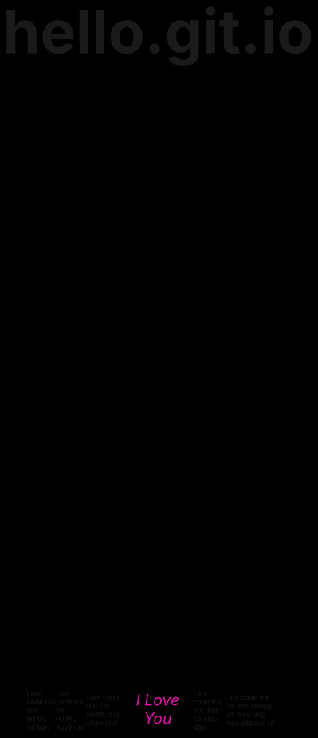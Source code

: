 # hello.git.io
Làm code trái tim HTML cơ bản
<!DOCTYPE HTML PUBLIC "-//W3C//DTD HTML 4.0 Transitional//EN">

<HTML>

<HEAD>

<TITLE> Heart </TITLE>

<META NAME="Generator" CONTENT="EditPlus">

<META NAME="Author" CONTENT="">

<META NAME="Keywords" CONTENT="">

<META NAME="Description" CONTENT="">

<style>

html, body {

height: 100%;

padding: 0;

margin: 0;

background: black;

}

canvas {

position: absolute;

width: 100%;

height: 100%;

}

</style>

</HEAD>

<BODY>

<canvas id="pinkboard"></canvas>

<script>

/*

* Settings

*/

var settings = {

particles: {

length: 500, // maximum amount of particles

duration: 2, // particle duration in sec

velocity: 100, // particle velocity in pixels/sec

effect: -0.75, // play with this for a nice effect

size: 30, // particle size in pixels

},

};

/*

* RequestAnimationFrame polyfill by Erik Möller

*/

(function(){var b=0;var c=["ms","moz","webkit","o"];for(var a=0;a<c.length&&!window.requestAnimationFrame;++a){window.requestAnimationFrame=window[c[a]+"RequestAnimationFrame"];window.cancelAnimationFrame=window[c[a]+"CancelAnimationFrame"]||window[c[a]+"CancelRequestAnimationFrame"]}if(!window.requestAnimationFrame){window.requestAnimationFrame=function(h,e){var d=new Date().getTime();var f=Math.max(0,16-(d-b));var g=window.setTimeout(function(){h(d+f)},f);b=d+f;return g}}if(!window.cancelAnimationFrame){window.cancelAnimationFrame=function(d){clearTimeout(d)}}}());

/*

* Point class

*/

var Point = (function() {

function Point(x, y) {

this.x = (typeof x !== 'undefined') ? x : 0;

this.y = (typeof y !== 'undefined') ? y : 0;

}

Point.prototype.clone = function() {

return new Point(this.x, this.y);

};

Point.prototype.length = function(length) {

if (typeof length == 'undefined')

return Math.sqrt(this.x * this.x + this.y * this.y);

this.normalize();

this.x *= length;

this.y *= length;

return this;

};

Point.prototype.normalize = function() {

var length = this.length();

this.x /= length;

this.y /= length;

return this;

};

return Point;

})();

/*

* Particle class

*/

var Particle = (function() {

function Particle() {

this.position = new Point();

this.velocity = new Point();

this.acceleration = new Point();

this.age = 0;

}

Particle.prototype.initialize = function(x, y, dx, dy) {

this.position.x = x;

this.position.y = y;

this.velocity.x = dx;

this.velocity.y = dy;

this.acceleration.x = dx * settings.particles.effect;

this.acceleration.y = dy * settings.particles.effect;

this.age = 0;

};

Particle.prototype.update = function(deltaTime) {

this.position.x += this.velocity.x * deltaTime;

this.position.y += this.velocity.y * deltaTime;

this.velocity.x += this.acceleration.x * deltaTime;

this.velocity.y += this.acceleration.y * deltaTime;

this.age += deltaTime;

};

Particle.prototype.draw = function(context, image) {

function ease(t) {

return (--t) * t * t + 1;

}

var size = image.width * ease(this.age / settings.particles.duration);

context.globalAlpha = 1 - this.age / settings.particles.duration;

context.drawImage(image, this.position.x - size / 2, this.position.y - size / 2, size, size);

};

return Particle;

})();

/*

* ParticlePool class

*/

var ParticlePool = (function() {

var particles,

firstActive = 0,

firstFree = 0,

duration = settings.particles.duration;

function ParticlePool(length) {

// create and populate particle pool

particles = new Array(length);

for (var i = 0; i < particles.length; i++)

particles[i] = new Particle();

}

ParticlePool.prototype.add = function(x, y, dx, dy) {

particles[firstFree].initialize(x, y, dx, dy);

// handle circular queue

firstFree++;

if (firstFree == particles.length) firstFree = 0;

if (firstActive == firstFree ) firstActive++;

if (firstActive == particles.length) firstActive = 0;

};

ParticlePool.prototype.update = function(deltaTime) {

var i;

// update active particles

if (firstActive < firstFree) {

for (i = firstActive; i < firstFree; i++)

particles[i].update(deltaTime);

}

if (firstFree < firstActive) {

for (i = firstActive; i < particles.length; i++)

particles[i].update(deltaTime);

for (i = 0; i < firstFree; i++)

particles[i].update(deltaTime);

}

// remove inactive particles

while (particles[firstActive].age >= duration && firstActive != firstFree) {

firstActive++;

if (firstActive == particles.length) firstActive = 0;

}

};

ParticlePool.prototype.draw = function(context, image) {

// draw active particles

if (firstActive < firstFree) {

for (i = firstActive; i < firstFree; i++)

particles[i].draw(context, image);

}

if (firstFree < firstActive) {

for (i = firstActive; i < particles.length; i++)

particles[i].draw(context, image);

for (i = 0; i < firstFree; i++)

particles[i].draw(context, image);

}

};

return ParticlePool;

})();

/*

* Putting it all together

*/

(function(canvas) {

var context = canvas.getContext('2d'),

particles = new ParticlePool(settings.particles.length),

particleRate = settings.particles.length / settings.particles.duration, // particles/sec

time;

// get point on heart with -PI <= t <= PI

function pointOnHeart(t) {

return new Point(

160 * Math.pow(Math.sin(t), 3),

130 * Math.cos(t) - 50 * Math.cos(2 * t) - 20 * Math.cos(3 * t) - 10 * Math.cos(4 * t) + 25

);

}

// creating the particle image using a dummy canvas

var image = (function() {

var canvas = document.createElement('canvas'),

context = canvas.getContext('2d');

canvas.width = settings.particles.size;

canvas.height = settings.particles.size;

// helper function to create the path

function to(t) {

var point = pointOnHeart(t);

point.x = settings.particles.size / 2 + point.x * settings.particles.size / 350;

point.y = settings.particles.size / 2 - point.y * settings.particles.size / 350;

return point;

}

// create the path

context.beginPath();

var t = -Math.PI;

var point = to(t);

context.moveTo(point.x, point.y);

while (t < Math.PI) {

t += 0.01; // baby steps!

point = to(t);

context.lineTo(point.x, point.y);

}

context.closePath();

// create the fill

context.fillStyle = '#ea80b0';

context.fill();

// create the image

var image = new Image();

image.src = canvas.toDataURL();

return image;

})();

// render that thing!

function render() {

// next animation frame

requestAnimationFrame(render);

// update time

var newTime = new Date().getTime() / 1000,

deltaTime = newTime - (time || newTime);

time = newTime;

// clear canvas

context.clearRect(0, 0, canvas.width, canvas.height);

// create new particles

var amount = particleRate * deltaTime;

for (var i = 0; i < amount; i++) {

var pos = pointOnHeart(Math.PI - 2 * Math.PI * Math.random());

var dir = pos.clone().length(settings.particles.velocity);

particles.add(canvas.width / 2 + pos.x, canvas.height / 2 - pos.y, dir.x, -dir.y);

}

// update and draw particles

particles.update(deltaTime);

particles.draw(context, image);

}

// handle (re-)sizing of the canvas

function onResize() {

canvas.width = canvas.clientWidth;

canvas.height = canvas.clientHeight;

}

window.onresize = onResize;

// delay rendering bootstrap

setTimeout(function() {

onResize();

render();

}, 10);

})(document.getElementById('pinkboard'));

var colours=new Array('#f00', '#f06', '#f0f', '#f6f', '#f39', '#f9c'); // colours of the hearts

var minisize=10; // smallest size of hearts in pixels

var maxisize=20; // biggest size of hearts in pixels

var hearts=100; // maximum number of hearts on screen

var over_or_under="over"; // set to "over" for hearts to always be on top, or "under" to allow them to float behind other objects

/*****************************

*JavaScript Love Heart Cursor*

* (c)2013+ mf2fm web-design *

* http://www.mf2fm.com/rv *

* DON'T EDIT BELOW THIS BOX *

*****************************/

var x=ox=400;

var y=oy=300;

var swide=800;

var shigh=600;

var sleft=sdown=0;

var herz=new Array();

var herzx=new Array();

var herzy=new Array();

var herzs=new Array();

var kiss=false;

if (typeof('addRVLoadEvent')!='function') function addRVLoadEvent(funky) {

var oldonload=window.onload;

if (typeof(oldonload)!='function') window.onload=funky;

else window.onload=function() {

if (oldonload) oldonload();

funky();

}

}

addRVLoadEvent(mwah);

function mwah() { if (document.getElementById) {

var i, heart;

for (i=0; i<hearts; i++) {

heart=createDiv("auto", "auto");

heart.style.visibility="hidden";

heart.style.zIndex=(over_or_under=="over")?"1001":"0";

heart.style.color=colours[i%colours.length];

heart.style.pointerEvents="none";

if (navigator.appName=="Microsoft Internet Explorer") heart.style.filter="alpha(opacity=75)";

else heart.style.opacity=0.45;

heart.appendChild(document.createTextNode(String.fromCharCode(9829)));

document.body.appendChild(heart);

herz[i]=heart;

herzy[i]=false;

}

set_scroll();

set_width();

herzle();

}}

function herzle() {

var c;

if (Math.abs(x-ox)>1 || Math.abs(y-oy)>1) {

ox=x;

oy=y;

for (c=0; c<hearts; c++) if (herzy[c]===false) {

herz[c].firstChild.nodeValue=String.fromCharCode(9829);

herz[c].style.left=(herzx[c]=x-minisize/2)+"px";

herz[c].style.top=(herzy[c]=y-minisize)+"px";

herz[c].style.fontSize=minisize+"px";

herz[c].style.fontWeight='normal';

herz[c].style.visibility='visible';

herzs[c]=minisize;

break;

}

}

for (c=0; c<hearts; c++) if (herzy[c]!==false) blow_me_a_kiss(c);

setTimeout("herzle()", 30);

}

document.onmousedown=pucker;

document.onmouseup=function(){clearTimeout(kiss);};

function pucker() {

ox=-1;

oy=-1;

kiss=setTimeout('pucker()', 100);

}

function blow_me_a_kiss(i) {

herzy[i]-=herzs[i]/minisize+i%2;

herzx[i]+=(i%5-2)/5;

if (herzy[i]<sdown-herzs[i] || herzx[i]<sleft-herzs[i] || herzx[i]>sleft+swide-herzs[i]) {

herz[i].style.visibility="hidden";

herzy[i]=false;

}

else if (herzs[i]>minisize+1 && Math.random()<2.5/hearts) break_my_heart(i);

else {

if (Math.random()<maxisize/herzy[i] && herzs[i]<maxisize) herz[i].style.fontSize=(++herzs[i])+"px";

herz[i].style.top=herzy[i]+"px";

herz[i].style.left=herzx[i]+"px";

}

}

function break_my_heart(i) {

var t;

herz[i].firstChild.nodeValue=String.fromCharCode(9676);

herz[i].style.fontWeight='bold';

herzy[i]=false;

for (t=herzs[i]; t<=maxisize; t++) setTimeout('herz['+i+'].style.fontSize="'+t+'px"', 60*(t-herzs[i]));

setTimeout('herz['+i+'].style.visibility="hidden";', 60*(t-herzs[i]));

}

document.onmousemove=mouse;

function mouse(e) {

if (e) {

y=e.pageY;

x=e.pageX;

}

else {

set_scroll();

y=event.y+sdown;

x=event.x+sleft;

}

}

window.onresize=set_width;

function set_width() {

var sw_min=999999;

var sh_min=999999;

if (document.documentElement && document.documentElement.clientWidth) {

if (document.documentElement.clientWidth>0) sw_min=document.documentElement.clientWidth;

if (document.documentElement.clientHeight>0) sh_min=document.documentElement.clientHeight;

}

if (typeof(self.innerWidth)=='number' && self.innerWidth) {

if (self.innerWidth>0 && self.innerWidth<sw_min) sw_min=self.innerWidth;

if (self.innerHeight>0 && self.innerHeight<sh_min) sh_min=self.innerHeight;

}

if (document.body.clientWidth) {

if (document.body.clientWidth>0 && document.body.clientWidth<sw_min) sw_min=document.body.clientWidth;

if (document.body.clientHeight>0 && document.body.clientHeight<sh_min) sh_min=document.body.clientHeight;

}

if (sw_min==999999 || sh_min==999999) {

sw_min=800;

sh_min=600;

}

swide=sw_min;

shigh=sh_min;

}

window.onscroll=set_scroll;

function set_scroll() {

if (typeof(self.pageYOffset)=='number') {

sdown=self.pageYOffset;

sleft=self.pageXOffset;

}

else if (document.body && (document.body.scrollTop || document.body.scrollLeft)) {

sdown=document.body.scrollTop;

sleft=document.body.scrollLeft;

}

else if (document.documentElement && (document.documentElement.scrollTop || document.documentElement.scrollLeft)) {

sleft=document.documentElement.scrollLeft;

sdown=document.documentElement.scrollTop;

}

else {

sdown=0;

sleft=0;

}

}

function createDiv(height, width) {

var div=document.createElement("div");

div.style.position="absolute";

div.style.height=height;

div.style.width=width;

div.style.overflow="hidden";

div.style.backgroundColor="transparent";

return (div);

}

// ]]>

</script>

</BODY>

</HTML>

Làm code trái tim HTML huyền bí
<!DOCTYPE HTML PUBLIC "-//W3C//DTD HTML 4.0 Transitional//EN">

<HTML>

<HEAD>

<TITLE> Heart </TITLE>

<META NAME="Generator" CONTENT="EditPlus">

<META NAME="Author" CONTENT="">

<META NAME="Keywords" CONTENT="">

<META NAME="Description" CONTENT="">

<style>

html, body {

height: 100%;

padding: 0;

margin: 0;

background: black;

}

canvas {

position: absolute;

width: 100%;

height: 100%;

}

</style>

</HEAD>

<BODY>

<canvas id="pinkboard"></canvas>

<script>

/*

* Settings

*/

var settings = {

particles: {

length: 500, // maximum amount of particles

duration: 2, // particle duration in sec

velocity: 100, // particle velocity in pixels/sec

effect: -0.75, // play with this for a nice effect

size: 30, // particle size in pixels

},

};

/*

* RequestAnimationFrame polyfill by Erik Möller

*/

(function(){var b=0;var c=["ms","moz","webkit","o"];for(var a=0;a<c.length&&!window.requestAnimationFrame;++a){window.requestAnimationFrame=window[c[a]+"RequestAnimationFrame"];window.cancelAnimationFrame=window[c[a]+"CancelAnimationFrame"]||window[c[a]+"CancelRequestAnimationFrame"]}if(!window.requestAnimationFrame){window.requestAnimationFrame=function(h,e){var d=new Date().getTime();var f=Math.max(0,16-(d-b));var g=window.setTimeout(function(){h(d+f)},f);b=d+f;return g}}if(!window.cancelAnimationFrame){window.cancelAnimationFrame=function(d){clearTimeout(d)}}}());

/*

* Point class

*/

var Point = (function() {

function Point(x, y) {

this.x = (typeof x !== 'undefined') ? x : 0;

this.y = (typeof y !== 'undefined') ? y : 0;

}

Point.prototype.clone = function() {

return new Point(this.x, this.y);

};

Point.prototype.length = function(length) {

if (typeof length == 'undefined')

return Math.sqrt(this.x * this.x + this.y * this.y);

this.normalize();

this.x *= length;

this.y *= length;

return this;

};

Point.prototype.normalize = function() {

var length = this.length();

this.x /= length;

this.y /= length;

return this;

};

return Point;

})();

/*

* Particle class

*/

var Particle = (function() {

function Particle() {

this.position = new Point();

this.velocity = new Point();

this.acceleration = new Point();

this.age = 0;

}

Particle.prototype.initialize = function(x, y, dx, dy) {

this.position.x = x;

this.position.y = y;

this.velocity.x = dx;

this.velocity.y = dy;

this.acceleration.x = dx * settings.particles.effect;

this.acceleration.y = dy * settings.particles.effect;

this.age = 0;

};

Particle.prototype.update = function(deltaTime) {

this.position.x += this.velocity.x * deltaTime;

this.position.y += this.velocity.y * deltaTime;

this.velocity.x += this.acceleration.x * deltaTime;

this.velocity.y += this.acceleration.y * deltaTime;

this.age += deltaTime;

};

Particle.prototype.draw = function(context, image) {

function ease(t) {

return (--t) * t * t + 1;

}

var size = image.width * ease(this.age / settings.particles.duration);

context.globalAlpha = 1 - this.age / settings.particles.duration;

context.drawImage(image, this.position.x - size / 2, this.position.y - size / 2, size, size);

};

return Particle;

})();

/*

* ParticlePool class

*/

var ParticlePool = (function() {

var particles,

firstActive = 0,

firstFree = 0,

duration = settings.particles.duration;

function ParticlePool(length) {

// create and populate particle pool

particles = new Array(length);

for (var i = 0; i < particles.length; i++)

particles[i] = new Particle();

}

ParticlePool.prototype.add = function(x, y, dx, dy) {

particles[firstFree].initialize(x, y, dx, dy);

// handle circular queue

firstFree++;

if (firstFree == particles.length) firstFree = 0;

if (firstActive == firstFree ) firstActive++;

if (firstActive == particles.length) firstActive = 0;

};

ParticlePool.prototype.update = function(deltaTime) {

var i;

// update active particles

if (firstActive < firstFree) {

for (i = firstActive; i < firstFree; i++)

particles[i].update(deltaTime);

}

if (firstFree < firstActive) {

for (i = firstActive; i < particles.length; i++)

particles[i].update(deltaTime);

for (i = 0; i < firstFree; i++)

particles[i].update(deltaTime);

}

// remove inactive particles

while (particles[firstActive].age >= duration && firstActive != firstFree) {

firstActive++;

if (firstActive == particles.length) firstActive = 0;

}

};

ParticlePool.prototype.draw = function(context, image) {

// draw active particles

if (firstActive < firstFree) {

for (i = firstActive; i < firstFree; i++)

particles[i].draw(context, image);

}

if (firstFree < firstActive) {

for (i = firstActive; i < particles.length; i++)

particles[i].draw(context, image);

for (i = 0; i < firstFree; i++)

particles[i].draw(context, image);

}

};

return ParticlePool;

})();

/*

* Putting it all together

*/

(function(canvas) {

var context = canvas.getContext('2d'),

particles = new ParticlePool(settings.particles.length),

particleRate = settings.particles.length / settings.particles.duration, // particles/sec

time;

// get point on heart with -PI <= t <= PI

function pointOnHeart(t) {

return new Point(

160 * Math.pow(Math.sin(t), 3),

130 * Math.cos(t) - 50 * Math.cos(2 * t) - 20 * Math.cos(3 * t) - 10 * Math.cos(4 * t) + 25

);

}

// creating the particle image using a dummy canvas

var image = (function() {

var canvas = document.createElement('canvas'),

context = canvas.getContext('2d');

canvas.width = settings.particles.size;

canvas.height = settings.particles.size;

// helper function to create the path

function to(t) {

var point = pointOnHeart(t);

point.x = settings.particles.size / 2 + point.x * settings.particles.size / 350;

point.y = settings.particles.size / 2 - point.y * settings.particles.size / 350;

return point;

}

// create the path

context.beginPath();

var t = -Math.PI;

var point = to(t);

context.moveTo(point.x, point.y);

while (t < Math.PI) {

t += 0.01; // baby steps!

point = to(t);

context.lineTo(point.x, point.y);

}

context.closePath();

// create the fill

context.fillStyle = '#ea80b0';

context.fill();

// create the image

var image = new Image();

image.src = canvas.toDataURL();

return image;

})();

// render that thing!

function render() {

// next animation frame

requestAnimationFrame(render);

// update time

var newTime = new Date().getTime() / 1000,

deltaTime = newTime - (time || newTime);

time = newTime;

// clear canvas

context.clearRect(0, 0, canvas.width, canvas.height);

// create new particles

var amount = particleRate * deltaTime;

for (var i = 0; i < amount; i++) {

var pos = pointOnHeart(Math.PI - 2 * Math.PI * Math.random());

var dir = pos.clone().length(settings.particles.velocity);

particles.add(canvas.width / 2 + pos.x, canvas.height / 2 - pos.y, dir.x, -dir.y);

}

// update and draw particles

particles.update(deltaTime);

particles.draw(context, image);

}

// handle (re-)sizing of the canvas

function onResize() {

canvas.width = canvas.clientWidth;

canvas.height = canvas.clientHeight;

}

window.onresize = onResize;

// delay rendering bootstrap

setTimeout(function() {

onResize();

render();

}, 10);

})(document.getElementById('pinkboard'));

var colours=new Array('#f00', '#f06', '#f0f', '#f6f', '#f39', '#f9c'); // colours of the hearts

var minisize=10; // smallest size of hearts in pixels

var maxisize=20; // biggest size of hearts in pixels

var hearts=100; // maximum number of hearts on screen

var over_or_under="over"; // set to "over" for hearts to always be on top, or "under" to allow them to float behind other objects

/*****************************

*JavaScript Love Heart Cursor*

* (c)2013+ mf2fm web-design *

* http://www.mf2fm.com/rv *

* DON'T EDIT BELOW THIS BOX *

*****************************/

var x=ox=400;

var y=oy=300;

var swide=800;

var shigh=600;

var sleft=sdown=0;

var herz=new Array();

var herzx=new Array();

var herzy=new Array();

var herzs=new Array();

var kiss=false;

if (typeof('addRVLoadEvent')!='function') function addRVLoadEvent(funky) {

var oldonload=window.onload;

if (typeof(oldonload)!='function') window.onload=funky;

else window.onload=function() {

if (oldonload) oldonload();

funky();

}

}

addRVLoadEvent(mwah);

function mwah() { if (document.getElementById) {

var i, heart;

for (i=0; i<hearts; i++) {

heart=createDiv("auto", "auto");

heart.style.visibility="hidden";

heart.style.zIndex=(over_or_under=="over")?"1001":"0";

heart.style.color=colours[i%colours.length];

heart.style.pointerEvents="none";

if (navigator.appName=="Microsoft Internet Explorer") heart.style.filter="alpha(opacity=75)";

else heart.style.opacity=0.45;

heart.appendChild(document.createTextNode(String.fromCharCode(9829)));

document.body.appendChild(heart);

herz[i]=heart;

herzy[i]=false;

}

set_scroll();

set_width();

herzle();

}}

function herzle() {

var c;

if (Math.abs(x-ox)>1 || Math.abs(y-oy)>1) {

ox=x;

oy=y;

for (c=0; c<hearts; c++) if (herzy[c]===false) {

herz[c].firstChild.nodeValue=String.fromCharCode(9829);

herz[c].style.left=(herzx[c]=x-minisize/2)+"px";

herz[c].style.top=(herzy[c]=y-minisize)+"px";

herz[c].style.fontSize=minisize+"px";

herz[c].style.fontWeight='normal';

herz[c].style.visibility='visible';

herzs[c]=minisize;

break;

}

}

for (c=0; c<hearts; c++) if (herzy[c]!==false) blow_me_a_kiss(c);

setTimeout("herzle()", 30);

}

document.onmousedown=pucker;

document.onmouseup=function(){clearTimeout(kiss);};

function pucker() {

ox=-1;

oy=-1;

kiss=setTimeout('pucker()', 100);

}

function blow_me_a_kiss(i) {

herzy[i]-=herzs[i]/minisize+i%2;

herzx[i]+=(i%5-2)/5;

if (herzy[i]<sdown-herzs[i] || herzx[i]<sleft-herzs[i] || herzx[i]>sleft+swide-herzs[i]) {

herz[i].style.visibility="hidden";

herzy[i]=false;

}

else if (herzs[i]>minisize+1 && Math.random()<2.5/hearts) break_my_heart(i);

else {

if (Math.random()<maxisize/herzy[i] && herzs[i]<maxisize) herz[i].style.fontSize=(++herzs[i])+"px";

herz[i].style.top=herzy[i]+"px";

herz[i].style.left=herzx[i]+"px";

}

}

function break_my_heart(i) {

var t;

herz[i].firstChild.nodeValue=String.fromCharCode(9676);

herz[i].style.fontWeight='bold';

herzy[i]=false;

for (t=herzs[i]; t<=maxisize; t++) setTimeout('herz['+i+'].style.fontSize="'+t+'px"', 60*(t-herzs[i]));

setTimeout('herz['+i+'].style.visibility="hidden";', 60*(t-herzs[i]));

}

document.onmousemove=mouse;

function mouse(e) {

if (e) {

y=e.pageY;

x=e.pageX;

}

else {

set_scroll();

y=event.y+sdown;

x=event.x+sleft;

}

}

window.onresize=set_width;

function set_width() {

var sw_min=999999;

var sh_min=999999;

if (document.documentElement && document.documentElement.clientWidth) {

if (document.documentElement.clientWidth>0) sw_min=document.documentElement.clientWidth;

if (document.documentElement.clientHeight>0) sh_min=document.documentElement.clientHeight;

}

if (typeof(self.innerWidth)=='number' && self.innerWidth) {

if (self.innerWidth>0 && self.innerWidth<sw_min) sw_min=self.innerWidth;

if (self.innerHeight>0 && self.innerHeight<sh_min) sh_min=self.innerHeight;

}

if (document.body.clientWidth) {

if (document.body.clientWidth>0 && document.body.clientWidth<sw_min) sw_min=document.body.clientWidth;

if (document.body.clientHeight>0 && document.body.clientHeight<sh_min) sh_min=document.body.clientHeight;

}

if (sw_min==999999 || sh_min==999999) {

sw_min=800;

sh_min=600;

}

swide=sw_min;

shigh=sh_min;

}

window.onscroll=set_scroll;

function set_scroll() {

if (typeof(self.pageYOffset)=='number') {

sdown=self.pageYOffset;

sleft=self.pageXOffset;

}

else if (document.body && (document.body.scrollTop || document.body.scrollLeft)) {

sdown=document.body.scrollTop;

sleft=document.body.scrollLeft;

}

else if (document.documentElement && (document.documentElement.scrollTop || document.documentElement.scrollLeft)) {

sleft=document.documentElement.scrollLeft;

sdown=document.documentElement.scrollTop;

}

else {

sdown=0;

sleft=0;

}

}

function createDiv(height, width) {

var div=document.createElement("div");

div.style.position="absolute";

div.style.height=height;

div.style.width=width;

div.style.overflow="hidden";

div.style.backgroundColor="transparent";

return (div);

}

// ]]>

</script>

</BODY>

</HTML>

Làm code trái tim HTML đập chèn chữ
<!DOCTYPE HTML PUBLIC "-//W3C//DTD HTML 4.0 Transitional//EN">
<HTML>
<HEAD>
<TITLE> Heart </TITLE>
<META NAME="Generator" CONTENT="EditPlus">
<META NAME="Author" CONTENT="">
<META NAME="Keywords" CONTENT="">
<META NAME="Description" CONTENT="">
<style>
html, body {
height: 100%;
padding: 0;
margin: 0;
background: #000;
display: flex;
justify-content: center;
align-items: center;
}
.box {
width: 100%;
position: absolute;
top: 50%;
left: 50%;
transform: translate(-50%, -50%);
display: flex;
flex-direction: column;
}
canvas {
position: absolute;
width: 100%;
height: 100%;
}
#pinkboard {
position: relative;
margin: auto;
height: 500px;
width: 500px;
animation: animate 1.3s infinite;
}
#pinkboard:before, #pinkboard:after {
content: '';
position: absolute;
background: #FF5CA4;
width: 100px;
height: 160px;
border-top-left-radius: 50px;
border-top-right-radius: 50px;
}
#pinkboard:before {
left: 100px;
transform: rotate(-45deg);
transform-origin: 0 100%;
box-shadow: 0 14px 28px rgba(0,0,0,0.25),
0 10px 10px rgba(0,0,0,0.22);
}
#pinkboard:after {
left: 0;
transform: rotate(45deg);
transform-origin: 100% 100%;
}
@keyframes animate {
0% {
transform: scale(1);
}
30% {
transform: scale(.8);
}
60% {
transform: scale(1.2);
}
100% {
transform: scale(1);
}
}
</style>
</HEAD>
<BODY>
<div class="box">
<canvas id="pinkboard"></canvas>
</div>
<script>
/*
* Settings
*/
var settings = {
particles: {
length: 2000, // maximum amount of particles
duration: 2, // particle duration in sec
velocity: 100, // particle velocity in pixels/sec
effect: -1.3, // play with this for a nice effect
size: 13, // particle size in pixels
},
};
/*
* RequestAnimationFrame polyfill by Erik Möller
*/
(function(){var b=0;var c=["ms","moz","webkit","o"];for(var a=0;a<c.length&&!window.requestAnimationFrame;++a){window.requestAnimationFrame=window[c[a]+"RequestAnimationFrame"];window.cancelAnimationFrame=window[c[a]+"CancelAnimationFrame"]||window[c[a]+"CancelRequestAnimationFrame"]}if(!window.requestAnimationFrame){window.requestAnimationFrame=function(h,e){var d=new Date().getTime();var f=Math.max(0,16-(d-b));var g=window.setTimeout(function(){h(d+f)},f);b=d+f;return g}}if(!window.cancelAnimationFrame){window.cancelAnimationFrame=function(d){clearTimeout(d)}}}());
/*
* Point class
*/
var Point = (function() {
function Point(x, y) {
this.x = (typeof x !== 'undefined') ? x : 0;
this.y = (typeof y !== 'undefined') ? y : 0;
}
Point.prototype.clone = function() {
return new Point(this.x, this.y);
};
Point.prototype.length = function(length) {
if (typeof length == 'undefined')
return Math.sqrt(this.x * this.x + this.y * this.y);
this.normalize();
this.x *= length;
this.y *= length;
return this;
};
Point.prototype.normalize = function() {
var length = this.length();
this.x /= length;
this.y /= length;
return this;
};
return Point;
})();
/*
* Particle class
*/
var Particle = (function() {
function Particle() {
this.position = new Point();
this.velocity = new Point();
this.acceleration = new Point();
this.age = 0;
}
Particle.prototype.initialize = function(x, y, dx, dy) {
this.position.x = x;
this.position.y = y;
this.velocity.x = dx;
this.velocity.y = dy;
this.acceleration.x = dx * settings.particles.effect;
this.acceleration.y = dy * settings.particles.effect;
this.age = 0;
};
Particle.prototype.update = function(deltaTime) {
this.position.x += this.velocity.x * deltaTime;
this.position.y += this.velocity.y * deltaTime;
this.velocity.x += this.acceleration.x * deltaTime;
this.velocity.y += this.acceleration.y * deltaTime;
this.age += deltaTime;
};
Particle.prototype.draw = function(context, image) {
function ease(t) {
return (--t) * t * t + 1;
}
var size = image.width * ease(this.age / settings.particles.duration);
context.globalAlpha = 1 - this.age / settings.particles.duration;
context.drawImage(image, this.position.x - size / 2, this.position.y - size / 2, size, size);
};
return Particle;
})();
/*
* ParticlePool class
*/
var ParticlePool = (function() {
var particles,
firstActive = 0,
firstFree = 0,
duration = settings.particles.duration;
function ParticlePool(length) {
// create and populate particle pool
particles = new Array(length);
for (var i = 0; i < particles.length; i++)
particles[i] = new Particle();
}
ParticlePool.prototype.add = function(x, y, dx, dy) {
particles[firstFree].initialize(x, y, dx, dy);
// handle circular queue
firstFree++;
if (firstFree == particles.length) firstFree = 0;
if (firstActive == firstFree ) firstActive++;
if (firstActive == particles.length) firstActive = 0;
};
ParticlePool.prototype.update = function(deltaTime) {
var i;
// update active particles
if (firstActive < firstFree) {
for (i = firstActive; i < firstFree; i++)
particles[i].update(deltaTime);
}
if (firstFree < firstActive) {
for (i = firstActive; i < particles.length; i++)
particles[i].update(deltaTime);
for (i = 0; i < firstFree; i++)
particles[i].update(deltaTime);
}
// remove inactive particles
while (particles[firstActive].age >= duration && firstActive != firstFree) {
firstActive++;
if (firstActive == particles.length) firstActive = 0;
}
};
ParticlePool.prototype.draw = function(context, image) {
// draw active particles
if (firstActive < firstFree) {
for (i = firstActive; i < firstFree; i++)
particles[i].draw(context, image);
}
if (firstFree < firstActive) {
for (i = firstActive; i < particles.length; i++)
particles[i].draw(context, image);
for (i = 0; i < firstFree; i++)
particles[i].draw(context, image);
}
};
return ParticlePool;
})();
/*
* Putting it all together
*/
(function(canvas) {
var context = canvas.getContext('2d'),
particles = new ParticlePool(settings.particles.length),
particleRate = settings.particles.length / settings.particles.duration, // particles/sec
time;
// get point on heart with -PI <= t <= PI
function pointOnHeart(t) {
return new Point(
160 * Math.pow(Math.sin(t), 3),
130 * Math.cos(t) - 50 * Math.cos(2 * t) - 20 * Math.cos(3 * t) - 10 * Math.cos(4 * t) + 25
);
}
// creating the particle image using a dummy canvas
var image = (function() {
var canvas = document.createElement('canvas'),
context = canvas.getContext('2d');
canvas.width = settings.particles.size;
canvas.height = settings.particles.size;
// helper function to create the path
function to(t) {
var point = pointOnHeart(t);
point.x = settings.particles.size / 2 + point.x * settings.particles.size / 350;
point.y = settings.particles.size / 2 - point.y * settings.particles.size / 350;
return point;
}
// create the path
context.beginPath();
var t = -Math.PI;
var point = to(t);
context.moveTo(point.x, point.y);
while (t < Math.PI) {
t += 0.01; // baby steps!
point = to(t);
context.lineTo(point.x, point.y);
}
context.closePath();
// create the fill
context.fillStyle = '#FF5CA4';
context.fill();
// create the image
var image = new Image();
image.src = canvas.toDataURL();
return image;
})();
// render that thing!
function render() {
// next animation frame
requestAnimationFrame(render);
// update time
var newTime = new Date().getTime() / 1000,
deltaTime = newTime - (time || newTime);
time = newTime;
// clear canvas
context.clearRect(0, 0, canvas.width, canvas.height);
// create new particles
var amount = particleRate * deltaTime;
for (var i = 0; i < amount; i++) {
var pos = pointOnHeart(Math.PI - 2 * Math.PI * Math.random());
var dir = pos.clone().length(settings.particles.velocity);
particles.add(canvas.width / 2 + pos.x, canvas.height / 2 - pos.y, dir.x, -dir.y);
}
// update and draw particles
particles.update(deltaTime);
particles.draw(context, image);
}
// handle (re-)sizing of the canvas
function onResize() {
canvas.width = canvas.clientWidth;
canvas.height = canvas.clientHeight;
}
window.onresize = onResize;
// delay rendering bootstrap
setTimeout(function() {
onResize();
render();
}, 10);
})(document.getElementById('pinkboard'));
</script>
<div class="center-text",
style="background-color:rgb(0, 0, 0);
width: 100%;
color: rgb(225, 12, 168);
height:100%;
font-size: 31px;
font-style: italic;
display: flex;
align-items: center;
justify-content: center;
margin-bottom: 5px;
text-align: center;">I Love You</div>
</BODY>
</HTML>
Làm code trái tim thật có nhịp đập
<!DOCTYPE HTML PUBLIC "-//W3C//DTD HTML 4.0 Transitional//EN">

<HTML>

<HEAD>

<TITLE> MINH IT </TITLE>

<META NAME="Generator" CONTENT="EditPlus">

<META NAME="Author" CONTENT="">

<META NAME="Keywords" CONTENT="">

<META NAME="Description" CONTENT="">

<link rel="stylesheet" href="style.css">

<style>

html, body {

height: 100%;

padding: 0;

margin: 0;

background: rgba(0, 0, 0, 0.851);

}

canvas {

position: absolute;

width: 100%;

height: 100%;

}

</style>

</HEAD>

<BODY>

<div class="box">

<canvas id="pinkboard"></canvas>

</div>

<script>

var settings = {

particles: {

length: 10000, // maximum amount of particles

duration: 4, // particle duration in sec

velocity: 80, // particle velocity in pixels/sec

effect: -1.3, // play with this for a nice effect

size: 8, // particle size in pixels

},

};

/*

*/

(function(){var b=0;var c=["ms","moz","webkit","o"];for(var a=0;a<c.length&&!window.requestAnimationFrame;++a){window.requestAnimationFrame=window[c[a]+"RequestAnimationFrame"];window.cancelAnimationFrame=window[c[a]+"CancelAnimationFrame"]||window[c[a]+"CancelRequestAnimationFrame"]}if(!window.requestAnimationFrame){window.requestAnimationFrame=function(h,e){var d=new Date().getTime();var f=Math.max(0,16-(d-b));var g=window.setTimeout(function(){h(d+f)},f);b=d+f;return g}}if(!window.cancelAnimationFrame){window.cancelAnimationFrame=function(d){clearTimeout(d)}}}());

/*

* Point class

*/

var Point = (function() {

function Point(x, y) {

this.x = (typeof x !== 'undefined') ? x : 0;

this.y = (typeof y !== 'undefined') ? y : 0;

}

Point.prototype.clone = function() {

return new Point(this.x, this.y);

};

Point.prototype.length = function(length) {

if (typeof length == 'undefined')

return Math.sqrt(this.x * this.x + this.y * this.y);

this.normalize();

this.x *= length;

this.y *= length;

return this;

};

Point.prototype.normalize = function() {

var length = this.length();

this.x /= length;

this.y /= length;

return this;

};

return Point;

})();

/*

* Particle class

*/

var Particle = (function() {

function Particle() {

this.position = new Point();

this.velocity = new Point();

this.acceleration = new Point();

this.age = 0;

}

Particle.prototype.initialize = function(x, y, dx, dy) {

this.position.x = x;

this.position.y = y;

this.velocity.x = dx;

this.velocity.y = dy;

this.acceleration.x = dx * settings.particles.effect;

this.acceleration.y = dy * settings.particles.effect;

this.age = 0;

};

Particle.prototype.update = function(deltaTime) {

this.position.x += this.velocity.x * deltaTime;

this.position.y += this.velocity.y * deltaTime;

this.velocity.x += this.acceleration.x * deltaTime;

this.velocity.y += this.acceleration.y * deltaTime;

this.age += deltaTime;

};

Particle.prototype.draw = function(context, image) {

function ease(t) {

return (--t) * t * t + 1;

}

var size = image.width * ease(this.age / settings.particles.duration);

context.globalAlpha = 1 - this.age / settings.particles.duration;

context.drawImage(image, this.position.x - size / 2, this.position.y - size / 2, size, size);

};

return Particle;

})();

/*

* ParticlePool class

*/

var ParticlePool = (function() {

var particles,

firstActive = 0,

firstFree = 0,

duration = settings.particles.duration;

function ParticlePool(length) {

// create and populate particle pool

particles = new Array(length);

for (var i = 0; i < particles.length; i++)

particles[i] = new Particle();

}

ParticlePool.prototype.add = function(x, y, dx, dy) {

particles[firstFree].initialize(x, y, dx, dy);

// handle circular queue

firstFree++;

if (firstFree == particles.length) firstFree = 0;

if (firstActive == firstFree ) firstActive++;

if (firstActive == particles.length) firstActive = 0;

};

ParticlePool.prototype.update = function(deltaTime) {

var i;

// update active particles

if (firstActive < firstFree) {

for (i = firstActive; i < firstFree; i++)

particles[i].update(deltaTime);

}

if (firstFree < firstActive) {

for (i = firstActive; i < particles.length; i++)

particles[i].update(deltaTime);

for (i = 0; i < firstFree; i++)

particles[i].update(deltaTime);

}

// remove inactive particles

while (particles[firstActive].age >= duration && firstActive != firstFree) {

firstActive++;

if (firstActive == particles.length) firstActive = 0;

}

};

ParticlePool.prototype.draw = function(context, image) {

// draw active particles

if (firstActive < firstFree) {

for (i = firstActive; i < firstFree; i++)

particles[i].draw(context, image);

}

if (firstFree < firstActive) {

for (i = firstActive; i < particles.length; i++)

particles[i].draw(context, image);

for (i = 0; i < firstFree; i++)

particles[i].draw(context, image);

}

};

return ParticlePool;

})();

/*

* Putting it all together

*/

(function(canvas) {

var context = canvas.getContext('2d'),

particles = new ParticlePool(settings.particles.length),

particleRate = settings.particles.length / settings.particles.duration, // particles/sec

time;

// get point on heart with -PI <= t <= PI

function pointOnHeart(t) {

return new Point(

160 * Math.pow(Math.sin(t), 3),

130 * Math.cos(t) - 50 * Math.cos(2 * t) - 20 * Math.cos(3 * t) - 10 * Math.cos(4 * t) + 25

);

}

// creating the particle image using a dummy canvas

var image = (function() {

var canvas = document.createElement('canvas'),

context = canvas.getContext('2d');

canvas.width = settings.particles.size;

canvas.height = settings.particles.size;

// helper function to create the path

function to(t) {

var point = pointOnHeart(t);

point.x = settings.particles.size / 2 + point.x * settings.particles.size / 350;

point.y = settings.particles.size / 2 - point.y * settings.particles.size / 350;

return point;

}

// create the path

context.beginPath();

var t = -Math.PI;

var point = to(t);

context.moveTo(point.x, point.y);

while (t < Math.PI) {

t += 0.01; // baby steps!

point = to(t);

context.lineTo(point.x, point.y);

}

context.closePath();

// create the fill

context.fillStyle = '#f50b02';

context.fill();

// create the image

var image = new Image();

image.src = canvas.toDataURL();

return image;

})();

// render that thing!

function render() {

// next animation frame

requestAnimationFrame(render);

// update time

var newTime = new Date().getTime() / 1000,

deltaTime = newTime - (time || newTime);

time = newTime;

// clear canvas

context.clearRect(0, 0, canvas.width, canvas.height);

// create new particles

var amount = particleRate * deltaTime;

for (var i = 0; i < amount; i++) {

var pos = pointOnHeart(Math.PI - 2 * Math.PI * Math.random());

var dir = pos.clone().length(settings.particles.velocity);

particles.add(canvas.width / 2 + pos.x, canvas.height / 2 - pos.y, dir.x, -dir.y);

}

// update and draw particles

particles.update(deltaTime);

particles.draw(context, image);

}

// handle (re-)sizing of the canvas

function onResize() {

canvas.width = canvas.clientWidth;

canvas.height = canvas.clientHeight;

}

window.onresize = onResize;

// delay rendering bootstrap

setTimeout(function() {

onResize();

render();

}, 10);

})(document.getElementById('pinkboard'));

</script>

</BODY>

</HTML>

Làm code trái tim kim cương với hiệu ứng màu sắc rực rỡ

<!DOCTYPE html>

<html lang="en"><head>

<meta charset="UTF-8">

<meta http-equiv="X-UA-Compatible" content="IE=edge">

<meta name="viewport" content="width=device-width, initial-scale=1.0">

<title>I Love You</title>

<style>

*{

margin: 0;

padding: 0;

box-sizing: border-box;

}

html,

body {

overflow: hidden;

background-color: #000 !important;

}

body {

-webkit-font-soothing: antialiased;

}

.webgl {

position: fixed;

width: 100vw;

height: 100vw;

top: 0;

left: 0;

outline: none;

}

h1{

position: absolute;

top: 10vh;

left: 2.5rem;

right: 1rem;

text-align: center;

font-size: max(1rem, 3vh);

}

button {

position: absolute;

left: 0;

top: 0;

bottom: 0;

height: 12vh;

width: 12vh;

transform: translateY(2vh);

right: 0;

margin: auto;

-webkit-appearance: none;

background: transparent;

color: inherit;

border: none;

cursor: pointer;

}

svg{

width: 3.5vh;

}

</style>

<script>

window.console = window.console || function(t) {};

</script>

<script>

if (document.location.search.match(/type=embed/gi)) {

window.parent.postMessage("resize", "*");

}

</script>

</head>

<body translate="no">

<canvas class="webgl" data-engine="three.js r135" width="682" height="157" style="width: 682px; height: 157px;"></canvas>

<button id="play-music" type="button" aria-label="Play music" style="opacity: 1;"><svg fill="currentColor" viewBox="0 0 512 512" width="100" title="music">

<!-- <path d="M470.38 1.51L150.41 96A32 32 0 0 0 128 126.51v261.41A139 139 0 0 0 96 384c-53 0-96 28.66-96 64s43 64 96 64 96-28.66 96-64V214.32l256-75v184.61a138.4 138.4 0 0 0-32-3.93c-53 0-96 28.66-96 64s43 64 96 64 96-28.65 96-64V32a32 32 0 0 0-41.62-30.49z" /> -->

</svg></button>

<script type="x-shader/x-vertex" id="vertexShader">

#define M_PI 3.1415926535897932384626433832795

uniform float uTime;

uniform float uSize;

attribute float aScale;

attribute vec3 aColor;

attribute float random;

attribute float random1;

attribute float aSpeed;

varying vec3 vColor;

varying vec2 vUv;

void main() {

float sign = 2.0* (step(random, 0.5) -.5);

float t = sign*mod(-uTime * aSpeed* 0.005 + 10.0*aSpeed*aSpeed, M_PI);

float a = pow(t, 2.0) * pow((t - sign * M_PI), 2.0);

float radius = 0.14;

vec3 myOffset =

vec3(t, 1.0, 0.0);

myOffset = vec3(radius *16.0 * pow(sin(t), 2.0) * sin(t), radius * (13.0 * cos(t) - 5.0 * cos(2.0 * t) - 2.0 * cos(3.0 * t) - cos(4.0 * t)), .15*(a*(random1 - .5))*sin(abs(10.0*(sin(.2*uTime + .2*random)))*t));

vec3 displacedPosition = myOffset;

vec4 modelPosition = modelMatrix * vec4(displacedPosition.xyz, 1.0);

vec4 viewPosition = viewMatrix * modelPosition;

viewPosition.xyz += position * aScale * uSize * pow(a, .5) * .5;

gl_Position = projectionMatrix * viewPosition;

vColor = aColor;

vUv = uv;

}

</script>

<script type="x-shader/x-fragment" id="fragmentShader">

varying vec3 vColor;

varying vec2 vUv;

void main() {

vec2 uv = vUv;

vec3 color = vColor;

float strength = distance(uv, vec2(0.5));

strength *= 2.0;

strength = 1.0 - strength;

gl_FragColor = vec4(strength * color, 1.0);

}

</script>

<script type="x-shader/x-vertex" id="vertexShader1">

#define M_PI 3.1415926535897932384626433832795

uniform float uTime;

uniform float uSize;

attribute float aScale;

attribute vec3 aColor;

attribute float phi;

attribute float random;

attribute float random1;

varying vec3 vColor;

varying vec2 vUv;

void main() {

float t = 0.01 * uTime + 12.0;

float angle = phi;

t = mod((-uTime + 100.0) * 0.06* random1 + random *2.0 * M_PI , 2.0 * M_PI);

vec3 myOffset = vec3(5.85*cos(angle * (t )), 2.0*(t - M_PI), 3.0*sin(angle * (t )/t));

vec4 modelPosition = modelMatrix * vec4(myOffset, 1.0);

vec4 viewPosition = viewMatrix * modelPosition;

viewPosition.xyz += position * aScale * uSize;

gl_Position = projectionMatrix * viewPosition;

vColor = aColor;

vUv = uv;

}

</script>

<script type="x-shader/x-fragment" id="fragmentShader1">

uniform sampler2D uTex;

varying vec3 vColor;

varying vec2 vUv;

void main() {

vec2 uv = vUv;

vec3 color = vColor;

float strength = distance(uv, vec2(0.5, .65));

strength *= 2.0;

strength = 1.0 - strength;

vec3 texture = texture2D(uTex, uv).rgb;

gl_FragColor = vec4(texture * color * (strength + .3), 1.);

}

</script>

<script src="https://cpwebassets.codepen.io/assets/common/stopExecutionOnTimeout-2c7831bb44f98c1391d6a4ffda0e1fd302503391ca806e7fcc7b9b87197aec26.js"></script>

<script id="rendered-js" type="module">

/* Poly Heart model by Quaternius [CC0] (https://creativecommons.org/publicdomain/zero/1.0/) via Poly Pizza (https://poly.pizza/m/1yCRUwFnwX)

*/

import * as THREE from "https://cdn.skypack.dev/three@0.135.0";

import { gsap } from "https://cdn.skypack.dev/gsap@3.8.0";

import { GLTFLoader } from "https://cdn.skypack.dev/three@0.135.0/examples/jsm/loaders/GLTFLoader";

class World {

constructor({

canvas,

width,

height,

cameraPosition,

fieldOfView = 75,

nearPlane = 0.1,

farPlane = 100 })

{

this.parameters = {

count: 1500,

max: 12.5 * Math.PI,

a: 2,

c: 4.5 };

this.textureLoader = new THREE.TextureLoader();

this.scene = new THREE.Scene();

this.scene.background = new THREE.Color(0x16000a);

this.clock = new THREE.Clock();

this.data = 0;

this.time = { current: 0, t0: 0, t1: 0, t: 0, frequency: 0.0005 };

this.angle = { x: 0, z: 0 };

this.width = width || window.innerWidth;

this.height = height || window.innerHeight;

this.aspectRatio = this.width / this.height;

this.fieldOfView = fieldOfView;

this.camera = new THREE.PerspectiveCamera(

fieldOfView,

this.aspectRatio,

nearPlane,

farPlane);

this.camera.position.set(

cameraPosition.x,

cameraPosition.y,

cameraPosition.z);

this.scene.add(this.camera);

this.renderer = new THREE.WebGLRenderer({

canvas,

antialias: true });

this.pixelRatio = Math.min(window.devicePixelRatio, 2);

this.renderer.setPixelRatio(this.pixelRatio);

this.renderer.setSize(this.width, this.height);

this.timer = 0;

this.addToScene();

this.addButton();

this.render();

this.listenToResize();

this.listenToMouseMove();

}

start() {}

render() {

this.renderer.render(this.scene, this.camera);

this.composer && this.composer.render();

}

loop() {

this.time.elapsed = this.clock.getElapsedTime();

this.time.delta = Math.min(

60,

(this.time.current - this.time.elapsed) * 1000);

if (this.analyser && this.isRunning) {

this.time.t = this.time.elapsed - this.time.t0 + this.time.t1;

this.data = this.analyser.getAverageFrequency();

this.data *= this.data / 2000;

this.angle.x += this.time.delta * 0.001 * 0.63;

this.angle.z += this.time.delta * 0.001 * 0.39;

const justFinished = this.isRunning && !this.sound.isPlaying;

if (justFinished) {

this.time.t1 = this.time.t;

this.audioBtn.disabled = false;

this.isRunning = false;

const tl = gsap.timeline();

this.angle.x = 0;

this.angle.z = 0;

tl.to(this.camera.position, {

x: 0,

z: 4.5,

duration: 4,

ease: "expo.in" });

tl.to(this.audioBtn, {

opacity: () => 1,

duration: 1,

ease: "power1.out" });

} else {

this.camera.position.x = Math.sin(this.angle.x) * this.parameters.a;

this.camera.position.z = Math.min(

Math.max(Math.cos(this.angle.z) * this.parameters.c, 1.75),

6.5);

}

}

this.camera.lookAt(this.scene.position);

if (this.heartMaterial) {

this.heartMaterial.uniforms.uTime.value +=

this.time.delta * this.time.frequency * (1 + this.data * 0.2);

}

if (this.model) {

this.model.rotation.y -= 0.0005 * this.time.delta * (1 + this.data);

}

if (this.snowMaterial) {

this.snowMaterial.uniforms.uTime.value +=

this.time.delta * 0.0004 * (1 + this.data);

}

this.render();

this.time.current = this.time.elapsed;

requestAnimationFrame(this.loop.bind(this));

}

listenToResize() {

window.addEventListener("resize", () => {

// Update sizes

this.width = window.innerWidth;

this.height = window.innerHeight;

// Update camera

this.camera.aspect = this.width / this.height;

this.camera.updateProjectionMatrix();

this.renderer.setSize(this.width, this.height);

});

}

listenToMouseMove() {

window.addEventListener("mousemove", e => {

const x = e.clientX;

const y = e.clientY;

gsap.to(this.camera.position, {

x: gsap.utils.mapRange(0, window.innerWidth, 0.2, -0.2, x),

y: gsap.utils.mapRange(0, window.innerHeight, 0.2, -0.2, -y) });

});

}

addHeart() {

this.heartMaterial = new THREE.ShaderMaterial({

fragmentShader: document.getElementById("fragmentShader").textContent,

vertexShader: document.getElementById("vertexShader").textContent,

uniforms: {

uTime: { value: 0 },

uSize: { value: 0.2 },

uTex: {

value: new THREE.TextureLoader().load(

"https://assets.codepen.io/74321/heart.png") } },

depthWrite: false,

blending: THREE.AdditiveBlending,

transparent: true });

const count = this.parameters.count; //2000

const scales = new Float32Array(count * 1);

const colors = new Float32Array(count * 3);

const speeds = new Float32Array(count);

const randoms = new Float32Array(count);

const randoms1 = new Float32Array(count);

const colorChoices = [

"white",

"red",

"pink",

"crimson",

"hotpink",

"green",

"aquamarine",

"blue"];

const squareGeometry = new THREE.PlaneGeometry(1, 1);

this.instancedGeometry = new THREE.InstancedBufferGeometry();

Object.keys(squareGeometry.attributes).forEach(attr => {

this.instancedGeometry.attributes[attr] = squareGeometry.attributes[attr];

});

this.instancedGeometry.index = squareGeometry.index;

this.instancedGeometry.maxInstancedCount = count;

for (let i = 0; i < count; i++) {

const phi = Math.random() * Math.PI * 2;

const i3 = 3 * i;

randoms[i] = Math.random();

randoms1[i] = Math.random();

scales[i] = Math.random() * 0.35;

const colorIndex = Math.floor(Math.random() * colorChoices.length);

const color = new THREE.Color(colorChoices[colorIndex]);

colors[i3 + 0] = color.r;

colors[i3 + 1] = color.g;

colors[i3 + 2] = color.b;

speeds[i] = Math.random() * this.parameters.max;

}

this.instancedGeometry.setAttribute(

"random",

new THREE.InstancedBufferAttribute(randoms, 1, false));

this.instancedGeometry.setAttribute(

"random1",

new THREE.InstancedBufferAttribute(randoms1, 1, false));

this.instancedGeometry.setAttribute(

"aScale",

new THREE.InstancedBufferAttribute(scales, 1, false));

this.instancedGeometry.setAttribute(

"aSpeed",

new THREE.InstancedBufferAttribute(speeds, 1, false));

this.instancedGeometry.setAttribute(

"aColor",

new THREE.InstancedBufferAttribute(colors, 3, false));

this.heart = new THREE.Mesh(this.instancedGeometry, this.heartMaterial);

console.log(this.heart);

this.scene.add(this.heart);

}

addToScene() {

this.addModel();

this.addHeart();

this.addSnow();

}

async addModel() {

this.model = await this.loadObj(

"https://assets.codepen.io/74321/heart.glb");

this.model.scale.set(0.01, 0.01, 0.01);

this.model.material = new THREE.MeshMatcapMaterial({

matcap: this.textureLoader.load(

"https://assets.codepen.io/74321/3.png",

() => {

gsap.to(this.model.scale, {

x: 0.35,

y: 0.35,

z: 0.35,

duration: 1.5,

ease: "Elastic.easeOut" });

}),

color: "#fff" });

this.scene.add(this.model);

}

addButton() {

this.audioBtn = document.querySelector("button");

this.audioBtn.addEventListener("click", () => {

this.audioBtn.disabled = true;

if (this.analyser) {

this.sound.play();

this.time.t0 = this.time.elapsed;

this.data = 0;

this.isRunning = true;

gsap.to(this.audioBtn, {

opacity: 0,

duration: 1,

ease: "power1.out" });

} else {

this.loadMusic().then(() => {

console.log("music loaded");

});

}

});

}

loadObj(path) {

const loader = new GLTFLoader();

return new Promise(resolve => {

loader.load(

path,

response => {

resolve(response.scene.children[0]);

},

xhr => {},

err => {

console.log(err);

});

});

}

loadMusic() {

return new Promise(resolve => {

const listener = new THREE.AudioListener();

this.camera.add(listener);

// create a global audio source

this.sound = new THREE.Audio(listener);

const audioLoader = new THREE.AudioLoader();

audioLoader.load(

"https://res.cloudinary.com/dmnxeusyw/video/upload/v1668310333/sharecs.net/music_ji3iak.mp3",

buffer => {

this.sound.setBuffer(buffer);

this.sound.setLoop(false);

this.sound.setVolume(0.5);

this.sound.play();

this.analyser = new THREE.AudioAnalyser(this.sound, 32);

// get the average frequency of the sound

const data = this.analyser.getAverageFrequency();

this.isRunning = true;

this.t0 = this.time.elapsed;

resolve(data);

},

progress => {

gsap.to(this.audioBtn, {

opacity: () => 1 - progress.loaded / progress.total,

duration: 1,

ease: "power1.out" });

},

error => {

console.log(error);

});

});

}

addSnow() {

this.snowMaterial = new THREE.ShaderMaterial({

fragmentShader: document.getElementById("fragmentShader1").textContent,

vertexShader: document.getElementById("vertexShader1").textContent,

uniforms: {

uTime: { value: 0 },

uSize: { value: 0.3 },

uTex: {

value: new THREE.TextureLoader().load(

"https://assets.codepen.io/74321/heart.png") } },

depthWrite: false,

blending: THREE.AdditiveBlending,

transparent: true });

const count = 550;

const scales = new Float32Array(count * 1);

const colors = new Float32Array(count * 3);

const phis = new Float32Array(count);

const randoms = new Float32Array(count);

const randoms1 = new Float32Array(count);

const colorChoices = ["red", "pink", "hotpink", "green", "aquamarine", "blue"];

const squareGeometry = new THREE.PlaneGeometry(1, 1);

this.instancedGeometry = new THREE.InstancedBufferGeometry();

Object.keys(squareGeometry.attributes).forEach(attr => {

this.instancedGeometry.attributes[attr] = squareGeometry.attributes[attr];

});

this.instancedGeometry.index = squareGeometry.index;

this.instancedGeometry.maxInstancedCount = count;

for (let i = 0; i < count; i++) {

const phi = (Math.random() - 0.5) * 10;

const i3 = 3 * i;

phis[i] = phi;

randoms[i] = Math.random();

randoms1[i] = Math.random();

scales[i] = Math.random() * 0.35;

const colorIndex = Math.floor(Math.random() * colorChoices.length);

const color = new THREE.Color(colorChoices[colorIndex]);

colors[i3 + 0] = color.r;

colors[i3 + 1] = color.g;

colors[i3 + 2] = color.b;

}

this.instancedGeometry.setAttribute(

"phi",

new THREE.InstancedBufferAttribute(phis, 1, false));

this.instancedGeometry.setAttribute(

"random",

new THREE.InstancedBufferAttribute(randoms, 1, false));

this.instancedGeometry.setAttribute(

"random1",

new THREE.InstancedBufferAttribute(randoms1, 1, false));

this.instancedGeometry.setAttribute(

"aScale",

new THREE.InstancedBufferAttribute(scales, 1, false));

this.instancedGeometry.setAttribute(

"aColor",

new THREE.InstancedBufferAttribute(colors, 3, false));

this.snow = new THREE.Mesh(this.instancedGeometry, this.snowMaterial);

this.scene.add(this.snow);

}}

const world = new World({

canvas: document.querySelector("canvas.webgl"),

cameraPosition: { x: 0, y: 0, z: 4.5 } });

world.loop();

//# sourceURL=pen.js

</script>

</body>

</html>
